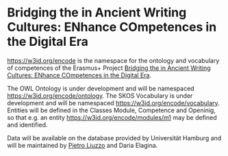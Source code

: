 # Bridging the <gap> in Ancient Writing Cultures: ENhance COmpetences in the Digital Era

https://w3id.org/encode is the namespace for the ontology and vocabulary of competences of the Erasmus+ Project [Bridging the <gap> in Ancient Writing Cultures: ENhance COmpetences in the Digital Era](https://site.unibo.it/encode/it).

The OWL Ontology is under development and will be namespaced https://w3id.org/encode/ontology.
The SKOS Vocabulary is under development and will be namespaced https://w3id.org/encode/vocabulary.
Entities will be defined in the Classes Module, Competence and Openinig, so that e.g. an entity  https://w3id.org/encode/modules/m1 may be defined and identified.

Data will be available on the database provided by Universität Hamburg and will be maintained by [Pietro Liuzzo](https://orcid.org/0000-0001-5714-4011) and Daria Elagina.
